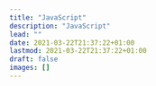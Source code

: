 ```yaml
---
title: "JavaScript"
description: "JavaScript"
lead: ""
date: 2021-03-22T21:37:22+01:00
lastmod: 2021-03-22T21:37:22+01:00
draft: false
images: []
---
```

